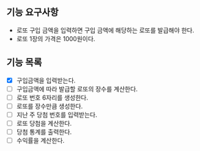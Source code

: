 ## 기능 요구사항
- 로또 구입 금액을 입력하면 구입 금액에 해당하는 로또를 발급해야 한다.
- 로또 1장의 가격은 1000원이다.

## 기능 목록
- [x] 구입금액을 입력받는다.
- [ ] 구입금액에 따라 발급할 로또의 장수를 계산한다.
- [ ] 로또 번호 6자리를 생성한다.
- [ ] 로또를 장수만큼 생성한다.
- [ ] 지난 주 당첨 번호를 입력받는다.
- [ ] 로또 당첨을 계산한다.
- [ ] 당첨 통계를 출력한다.
- [ ] 수익률을 계산한다.